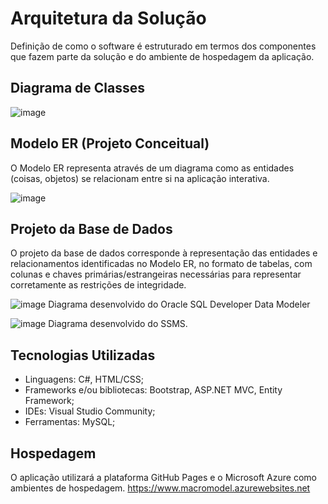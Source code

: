 # Arquitetura da Solução

Definição de como o software é estruturado em termos dos componentes que fazem parte da solução e do ambiente de hospedagem da aplicação.

## Diagrama de Classes

![image](https://github.com/ICEI-PUC-Minas-PMV-ADS/pmv-ads-2024-1-e2-proj-int-t1-macro-model/assets/104217381/1764d82d-b01e-431d-80d9-46328d5fbf28)





## Modelo ER (Projeto Conceitual)

O Modelo ER representa através de um diagrama como as entidades (coisas, objetos) se relacionam entre si na aplicação interativa.


![image](https://github.com/ICEI-PUC-Minas-PMV-ADS/pmv-ads-2024-1-e2-proj-int-t1-macro-model/assets/104217381/6c0be9ee-22df-4e45-bf6e-df05d290f097)



## Projeto da Base de Dados

O projeto da base de dados corresponde à representação das entidades e relacionamentos identificadas no Modelo ER, no formato de tabelas, com colunas e chaves primárias/estrangeiras necessárias para representar corretamente as restrições de integridade.

![image](https://github.com/ICEI-PUC-Minas-PMV-ADS/pmv-ads-2024-1-e2-proj-int-t1-macro-model/assets/104217381/013441a4-08ec-4cf5-a762-4246e6ef1a2f)
Diagrama desenvolvido do Oracle SQL Developer Data Modeler
 
![image](https://github.com/ICEI-PUC-Minas-PMV-ADS/pmv-ads-2024-1-e2-proj-int-t1-macro-model/assets/104217381/30c05cb4-2d16-4b46-a329-7b3339a92bbf)
Diagrama desenvolvido do SSMS.



## Tecnologias Utilizadas

- Linguagens: C#, HTML/CSS;
- Frameworks e/ou bibliotecas: Bootstrap, ASP.NET MVC, Entity Framework;
- IDEs: Visual Studio Community;
- Ferramentas: MySQL;

## Hospedagem

O aplicação utilizará a plataforma GitHub Pages e o Microsoft Azure como ambientes de hospedagem.
https://www.macromodel.azurewebsites.net
